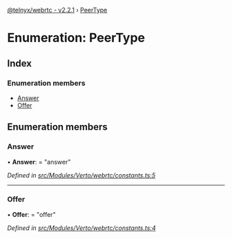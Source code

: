 [@telnyx/webrtc - v2.2.1](../README.md) › [PeerType](peertype.md)

# Enumeration: PeerType

## Index

### Enumeration members

* [Answer](peertype.md#answer)
* [Offer](peertype.md#offer)

## Enumeration members

###  Answer

• **Answer**: = "answer"

*Defined in [src/Modules/Verto/webrtc/constants.ts:5](https://github.com/team-telnyx/webrtc/blob/8cdca06/packages/js/src/Modules/Verto/webrtc/constants.ts#L5)*

___

###  Offer

• **Offer**: = "offer"

*Defined in [src/Modules/Verto/webrtc/constants.ts:4](https://github.com/team-telnyx/webrtc/blob/8cdca06/packages/js/src/Modules/Verto/webrtc/constants.ts#L4)*
